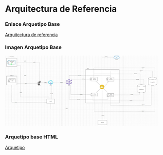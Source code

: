 # Arquitectura de Referencia

### Enlace Arquetipo Base
[Arquitectura de referencia](https://app.diagrams.net/#G1DdLvFe2DZT05Z75wqptmavakX4RL69Xv)

### Imagen Arquetipo Base
<img src="imagenes/arqurtipo.jpg" alt="arquetipo" width="900">

### Arquetipo base HTML
[Arquetipo](Arquetipo%20base.drawio.html)